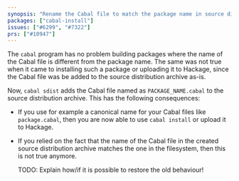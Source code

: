 ```yaml
---
synopsis: "Rename the Cabal file to match the package name in source distribution archives"
packages: ["cabal-install"]
issues: ["#6299", "#7322"]
prs: ["#10947"]
---
```


The `cabal` program has no problem building packages where the name of the Cabal
file is different from the package name. The same was not true when it came to
installing such a package or uploading it to Hackage, since the Cabal file was
be added to the source distribution archive as-is.

Now, `cabal sdist` adds the Cabal file named as `PACKAGE_NAME.cabal` to the
source distribution archive. This has the following consequences:

  * If you use for example a canonical name for your Cabal files like
    `package.cabal`, then you are now able to use `cabal install` or upload it
    to Hackage.

  * If you relied on the fact that the name of the Cabal file in the created
    source distribution archive matches the one in the filesystem, then this is
    not true anymore.

    TODO: Explain how/if it is possible to restore the old behaviour!
